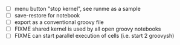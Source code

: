 - [ ] menu button "stop kernel", see runme as a sample
- [ ] save-restore for notebook
- [ ] export as a conventional groovy file
- [ ] FIXME shared kernel is used by all open groovy notebooks
- [ ] FIXME can start parallel execution of cells (i.e. start 2 groovysh)